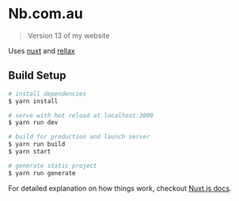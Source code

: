# Nb.com.au

> Version 13 of my website

Uses [nuxt](https://nuxtjs.org/) and [rellax](https://github.com/dixonandmoe/rellax)

## Build Setup

```bash
# install dependencies
$ yarn install

# serve with hot reload at localhost:3000
$ yarn run dev

# build for production and launch server
$ yarn run build
$ yarn start

# generate static project
$ yarn run generate
```

For detailed explanation on how things work, checkout [Nuxt.js docs](https://nuxtjs.org).
